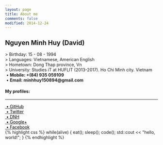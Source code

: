 ```yaml
---
layout: page
title: About me
comments: false
modified: 2014-12-24
---
```

<h2>Nguyen Minh Huy (David)</h2>
> Birthday: 15 - 08 - 1994<br>
> Languages: Vietnamese, American English<br>
> Hometown: Dong Thap province, Vn<br>
> University: Studies iT at HUFLIT (2013-2017). Ho Chi Minh city. Vietnam<br>
&nbsp;&bull;&nbsp;<b>Mobile: +(84) 935 059109</b><br>
&nbsp;&bull;&nbsp;<b>Email: minhhuy150894@gmail.com</b><br>

<h4> My profiles: </h4>
<hr>
<a href="http://github.com/minhhuy150894"><font color="black">&nbsp;&bull;&nbsp;GitHub</font></a><br>
<a href="https://twitter.com/david15894"><font color="black">&nbsp;&bull;&nbsp;Twitter</font></a><br>
<a href="http://daynhauhoc.com/users/david15894"><font color="black">&nbsp;&bull;&nbsp;DNH</font></a><br>
<a href="https://plus.google.com/u/0/+HuyNguyenMinhStormChaser"><font color="black">&nbsp;&bull;&nbsp;Google+</font></a><br>
<a href="http://www.facebook.com/david15894"><font color="black">&nbsp;&bull;&nbsp;Facebook</font></a>
<br>
{% highlight css %}
while(alive) {
    eat();
    sleep();
    code();
    std::cout << "hello, world!";
}
{% endhighlight %}
